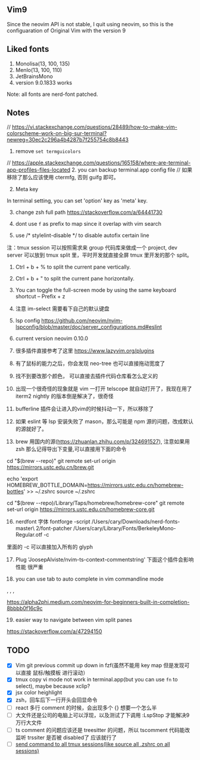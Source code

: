 ## Vim9

Since the neovim API is not stable, I quit using neovim, so this is the configuaration of Original Vim with the version 9

## Liked fonts

1. Monolisa(13, 100, 135)
2. Menlo(13, 100, 110)
3. JetBrainsMono
4. version 9.0.1833 works

Note: all fonts are nerd-font patched.

## Notes

// https://vi.stackexchange.com/questions/28489/how-to-make-vim-colorscheme-work-on-big-sur-terminal?newreg=30ec2c296a4b4287b7f255754c8b8443

1. remove `set termguicolors`

// https://apple.stackexchange.com/questions/165158/where-are-terminal-app-profiles-files-located 2. you can backup terminal.app config file
// 如果移除了那么应该使用 ctermfg, 否则 guifg 即可。

2. Meta key

In terminal setting, you can set 'option' key as 'meta' key.

3. change zsh full path
https://stackoverflow.com/a/64441730

4. dont use `f` as prefix to map since it overlap with vim search
5. use /* stylelint-disable */ to disable autofix certain line

注：tmux session 可以按照需求来 group 代码库来做成一个 project, dev server 可以放到 tmux split 里，平时开发就直接全屏 tmux 里开发的那个 split。

1. Ctrl + b + % to split the current pane vertically.
2. Ctrl + b + " to split the current pane horizontally.
3. You can toggle the full-screen mode by using the same keyboard shortcut – Prefix + z

6. 注意 im-select 需要看下自己的默认键盘
7. lsp config https://github.com/neovim/nvim-lspconfig/blob/master/doc/server_configurations.md#eslint
8. current version neovim 0.10.0
9. 很多插件直接参考了这里 https://www.lazyvim.org/plugins
10. 有了鼠标的能力之后，你会发现 neo-tree 也可以直接拖动宽度了
11. 找不到要改那个颜色， 可以直接去插件代码仓库看怎么定义的
12. 出现一个很奇怪的现象就是 vim 一打开 telscope 就自动打开了，我现在用了 iterm2 nightly 的版本倒是解决了，很奇怪
13. bufferline 插件会让进入的vim的时候抖动一下，所以移除了
14. 如果 eslint 等 lsp 安装失败了 mason，那么可能是 npm 源的问题，改成默认的源就好了。
15. brew 用国内的源(https://zhuanlan.zhihu.com/p/324691527), 注意如果用 zsh 那么记得导出下变量,可以直接用下面的命令

cd "$(brew --repo)"
git remote set-url origin https://mirrors.ustc.edu.cn/brew.git

echo 'export HOMEBREW_BOTTLE_DOMAIN=https://mirrors.ustc.edu.cn/homebrew-bottles' >> ~/.zshrc
source ~/.zshrc

cd "$(brew --repo)/Library/Taps/homebrew/homebrew-core"
git remote set-url origin https://mirrors.ustc.edu.cn/homebrew-core.git

16. nerdfont 字体
fontforge -script /Users/cary/Downloads/nerd-fonts-master\ 2/font-patcher /Users/cary/Library/Fonts/BerkeleyMono-Regular.otf -c

里面的 -c 可以直接加入所有的 glyph

17. Plug 'JoosepAlviste/nvim-ts-context-commentstring'
下面这个插件会影响性能 很严重

18. you can use tab to auto complete in vim commandline mode

<tab>, <c-d>, <S-Tab>,

https://alpha2phi.medium.com/neovim-for-beginners-built-in-completion-8bbbb0f16c9c

19. easier way to navigate between vim split panes

https://stackoverflow.com/a/47294150

## TODO

- [x] Vim git previous commit up down in fzf(虽然不能用 key map 但是发现可以直接 鼠标/触摸板 进行滚动）
- [x] tmux copy vi mode not work in terminal.app(but you can use `fn` to select), maybe because xclip?
- [x] jsx color heighlight
- [x] zsh，回车后下一行开头会回显命令
- [ ] react 多行 comment 的时候，会出现多个 {} 想要一个怎么半
- [ ] 大文件还是公司的电脑上可以浮现，以及测试了下调用 :LspStop 才能解决9万行大文件
- [ ] ts comment 的问题应该还是 treesitter 的问题，所以 tscomment 代码能改监听 trssiter 是否被 disabled了 应该就行了
- [ ] [send command to all tmux sessions(like source all .zshrc on all sessions)](https://stackoverflow.com/questions/16325449/how-to-send-a-command-to-all-panes-in-tmux)
